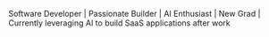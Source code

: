 Software Developer | Passionate Builder | AI Enthusiast | New Grad | Currently leveraging AI to build SaaS applications after work



<!---
gBlaku/gBlaku is a ✨ special ✨ repository because its `README.md` (this file) appears on your GitHub profile.
You can click the Preview link to take a look at your changes.
--->
